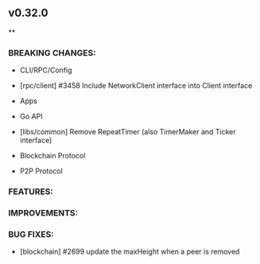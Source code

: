 ## v0.32.0

**

### BREAKING CHANGES:

* CLI/RPC/Config
- [rpc/client] \#3458 Include NetworkClient interface into Client interface

* Apps

* Go API
- [libs/common] Remove RepeatTimer (also TimerMaker and Ticker interface)

* Blockchain Protocol

* P2P Protocol

### FEATURES:

### IMPROVEMENTS:

### BUG FIXES:

- [blockchain] \#2699 update the maxHeight when a peer is removed
